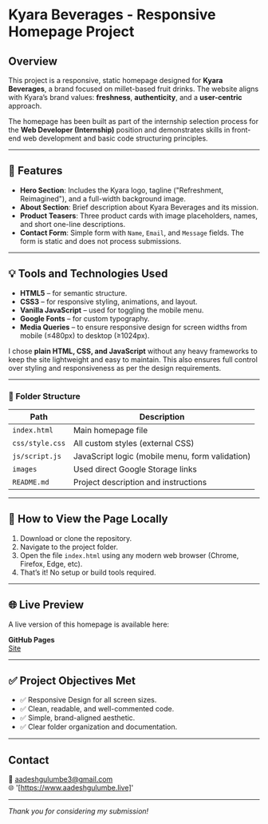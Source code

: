 # Kyara Beverages - Responsive Homepage Project

## Overview

This project is a responsive, static homepage designed for **Kyara Beverages**, a brand focused on millet-based fruit drinks. The website aligns with Kyara’s brand values: **freshness**, **authenticity**, and a **user-centric** approach.

The homepage has been built as part of the internship selection process for the **Web Developer (Internship)** position and demonstrates skills in front-end web development and basic code structuring principles.

---

## 🔧 Features

- **Hero Section**: Includes the Kyara logo, tagline ("Refreshment, Reimagined"), and a full-width background image.
- **About Section**: Brief description about Kyara Beverages and its mission.
- **Product Teasers**: Three product cards with image placeholders, names, and short one-line descriptions.
- **Contact Form**: Simple form with `Name`, `Email`, and `Message` fields. The form is static and does not process submissions.

---

## 💡 Tools and Technologies Used

- **HTML5** – for semantic structure.
- **CSS3** – for responsive styling, animations, and layout.
- **Vanilla JavaScript** – used for toggling the mobile menu.
- **Google Fonts** – for custom typography.
- **Media Queries** – to ensure responsive design for screen widths from mobile (≤480px) to desktop (≥1024px).

I chose **plain HTML, CSS, and JavaScript** without any heavy frameworks to keep the site lightweight and easy to maintain. This also ensures full control over styling and responsiveness as per the design requirements.

---

### 📁 Folder Structure

| Path               | Description                                      |
|--------------------|--------------------------------------------------|
| `index.html`       | Main homepage file                               |
| `css/style.css`    | All custom styles (external CSS)                 |
| `js/script.js`     | JavaScript logic (mobile menu, form validation)  |
| `images`           | Used direct Google Storage links                 |
| `README.md`        | Project description and instructions             |

---

## 📌 How to View the Page Locally

1. Download or clone the repository.
2. Navigate to the project folder.
3. Open the file `index.html` using any modern web browser (Chrome, Firefox, Edge, etc).
4. That’s it! No setup or build tools required.

---

## 🌐 Live Preview

A live version of this homepage is available here:

**GitHub Pages**  
[Site](https://aadesh0706.github.io/kyara-beverages-website)

---

## ✅ Project Objectives Met

- ✅ Responsive Design for all screen sizes.
- ✅ Clean, readable, and well-commented code.
- ✅ Simple, brand-aligned aesthetic.
- ✅ Clear folder organization and documentation.

---

## Contact

📧 aadeshgulumbe3@gmail.com   
🌐 '[https://www.aadeshgulumbe.live]'

---

_Thank you for considering my submission!_